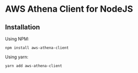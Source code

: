 # AWS Athena Client for NodeJS

## Installation

Using NPM:
```shell
npm install aws-athena-client
```

Using yarn:
```shell
yarn add aws-athena-client
```
